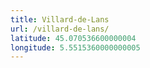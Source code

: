 ```yaml
---
title: Villard-de-Lans
url: /villard-de-lans/
latitude: 45.070536600000004
longitude: 5.5515360000000005
---
```

